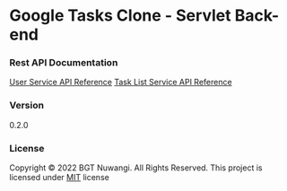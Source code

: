 # Google Tasks Clone - Servlet Back-end

### Rest API Documentation
[User Service API Reference](https://documenter.getpostman.com/view/20424986/UyxnEkBq)
[Task List Service API Reference](https://documenter.getpostman.com/view/20424986/Uyxoh3ug)

### Version
0.2.0

### License
Copyright © 2022 BGT Nuwangi. All Rights Reserved.
This project is licensed under [MIT](LICENSE.txt) license